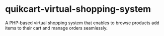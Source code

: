 # quikcart-virtual-shopping-system
A PHP-based virtual shopping system that enables to browse products add items to their cart and manage orders seamlessly.
